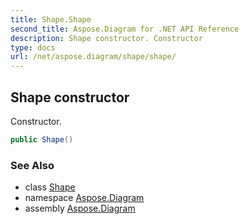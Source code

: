```yaml
---
title: Shape.Shape
second_title: Aspose.Diagram for .NET API Reference
description: Shape constructor. Constructor
type: docs
url: /net/aspose.diagram/shape/shape/
---
```

## Shape constructor

Constructor.

```csharp
public Shape()
```

### See Also

* class [Shape](../)
* namespace [Aspose.Diagram](../../shape/)
* assembly [Aspose.Diagram](../../../)


